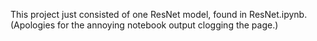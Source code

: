 
This project just consisted of one ResNet model, found in ResNet.ipynb.  (Apologies for the annoying notebook output clogging the page.)
